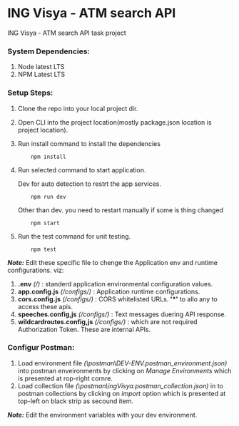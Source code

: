 # ING Visya - ATM search API
ING Visya - ATM search API task project

### System Dependencies:
1. Node latest LTS
2. NPM Latest LTS

### Setup Steps:
1. Clone the repo into your local project dir.
2. Open CLI into the project location(mostly package.json location is project location).
3. Run install command to install the dependencies
    ```
        npm install
    ```
4. Run selected command to start application.


    Dev for auto detection to restrt the app services.
    ```
        npm run dev
    ```
    Other than dev. you need to restart manually if some is thing changed
    ```
        npm start
    ```
5. Run the test command for unit testing.
    ```
        npm test
    ```


***Note:*** Edit these specific file to chenge the Application env and runtime configurations. viz:
1. **.env** *(/)* : standerd application environmental configuration values.
2. **app.config.js** *(/configs/)* : Application runtime configurations.
3. **cors.config.js** *(/configs/)* : CORS whitelisted URLs. **'*'** to allo any to access these apis.
4. **speeches.config,js** *(/configs/)* : Text messages duering API response.
5. **wildcardroutes.config,js** *(/configs/)* : which are not required Authorization Token. These are internal APIs.


### Configur Postman:
1. Load environment file *(\postman\DEV-ENV.postman_environment.json)* into postman enveironments by clicking on *Manage Environments* which is presented at rop-right cornre.
2. Load collection file *(\postman\ingVisya.postman_collection.json)* in to postman collections by clicking on *import* option which is presented at top-left on black strip as secound item.

***Note:*** Edit the environment variables with your dev environment.
